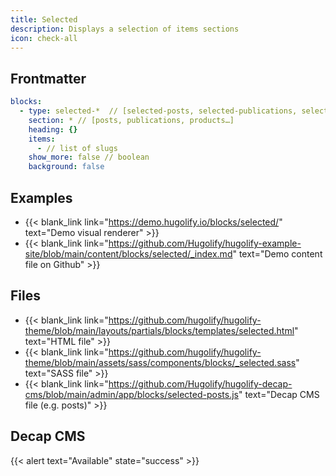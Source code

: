 ```yaml
---
title: Selected
description: Displays a selection of items sections
icon: check-all
---
```


## Frontmatter

```yml
blocks:
  - type: selected-*  // [selected-posts, selected-publications, selected-products…]
    section: * // [posts, publications, products…]
    heading: {}
    items:
      - // list of slugs
    show_more: false // boolean
    background: false
```

## Examples

- {{< blank_link link="https://demo.hugolify.io/blocks/selected/" text="Demo visual renderer" >}}
- {{< blank_link link="https://github.com/Hugolify/hugolify-example-site/blob/main/content/blocks/selected/_index.md" text="Demo content file on Github" >}}

## Files

- {{< blank_link link="https://github.com/hugolify/hugolify-theme/blob/main/layouts/partials/blocks/templates/selected.html" text="HTML file" >}}
- {{< blank_link link="https://github.com/hugolify/hugolify-theme/blob/main/assets/sass/components/blocks/_selected.sass" text="SASS file" >}}
- {{< blank_link link="https://github.com/Hugolify/hugolify-decap-cms/blob/main/admin/app/blocks/selected-posts.js" text="Decap CMS file (e.g. posts)" >}}

## Decap CMS

{{< alert text="Available" state="success" >}}
